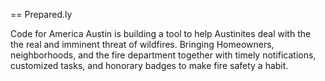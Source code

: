 == Prepared.ly

Code for America Austin is building a tool to help Austinites deal with the the real and imminent threat of wildfires. Bringing Homeowners, neighborhoods, and the fire department together with timely notifications, customized tasks, and honorary badges to make fire safety a habit.